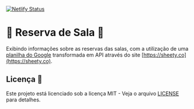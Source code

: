 [![Netlify Status](https://api.netlify.com/api/v1/badges/f48378f9-3aab-4df5-a7ab-a8c2d6ee8acd/deploy-status)](https://app.netlify.com/sites/reserva-sala/deploys)

# :tada: Reserva de Sala :tada:

Exibindo informações sobre as reservas das salas, com a  utilização de uma [planilha do Google](https://www.google.com/intl/pt-BR/sheets/about/) transformada em API através do site [https://sheety.co](https://sheety.co).

## Licença :memo:

Este projeto está licenciado sob a licença MIT - Veja o arquivo [LICENSE](LICENSE) para detalhes.
